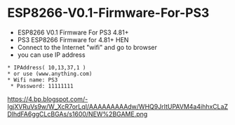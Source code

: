 # ESP8266-V0.1-Firmware-For-PS3

* ESP8266 V0.1 Firmware For PS3 4.81+
* PS3 ESP8266 Firmware for 4.81+ HEN
* Connect to the Internet "wifi" and go to browser
* you can use IP address
```
* IPAddress( 10,13,37,1 )
* or use (www.anything.com)
* Wifi name: PS3
 * Password: 11111111
 ```
 
 https://4.bp.blogspot.com/-IgjXVRuVs9w/W_XcR7orLqI/AAAAAAAAAdw/WHQ9JrItUPAVM4a4ihhxCLaZDlhdFA6ggCLcBGAs/s1600/NEW%2BGAME.png
